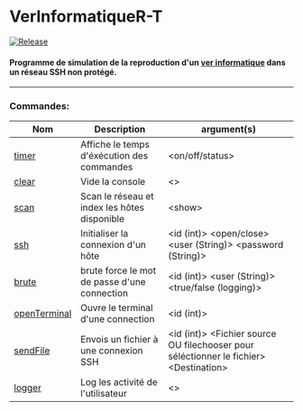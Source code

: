 # VerInformatiqueR-T
[![Release](https://jitpack.io/v/guedesite/VerInformatiqueR-T.svg)](https://jitpack.io/#guedesite/VersInformatiqueR-T)

#### Programme de simulation de la reproduction d'un [ver informatique](https://fr.wikipedia.org/wiki/Ver_informatique) dans un réseau SSH non protégé.
---
### Commandes:
| Nom    | Description | argument(s) |
| ----    | ---------- | -----------  |
| [timer](https://github.com/guedesite/VersInformatiqueR-T/blob/main/src/fr/guedesite/vinfo/cmd/timer.java)               | Affiche le temps d'éxécution des commandes | &lt;on/off/status&gt; |
| [clear](https://github.com/guedesite/VersInformatiqueR-T/blob/main/src/fr/guedesite/vinfo/cmd/clear.java)               | Vide la console | &lt;&gt; |
| [scan](https://github.com/guedesite/VersInformatiqueR-T/blob/main/src/fr/guedesite/vinfo/cmd/scan.java)                 | Scan le réseau et index les hôtes disponible | &lt;show&gt; |
| [ssh](https://github.com/guedesite/VersInformatiqueR-T/blob/main/src/fr/guedesite/vinfo/cmd/ssh.java)                   | Initialiser la connexion d'un hôte | &lt;id (int)&gt; &lt;open/close&gt; &lt;user (String)&gt; &lt;password (String)&gt; |
| [brute](https://github.com/guedesite/VersInformatiqueR-T/blob/main/src/fr/guedesite/vinfo/cmd/brute.java)               | brute force le mot de passe d'une connection | &lt;id (int)&gt; &lt;user (String)&gt; &lt;true/false (logging)&gt; |
| [openTerminal](https://github.com/guedesite/VersInformatiqueR-T/blob/main/src/fr/guedesite/vinfo/cmd/openTerminal.java) | Ouvre le terminal d'une connection | &lt;id (int)&gt; |
| [sendFile](https://github.com/guedesite/VersInformatiqueR-T/blob/main/src/fr/guedesite/vinfo/cmd/sendFile.java)         | Envois un fichier à une connexion SSH | &lt;id (int)&gt; &lt;Fichier source OU filechooser pour séléctionner le fichier&gt; &lt;Destination&gt;|
| [logger](https://github.com/guedesite/VersInformatiqueR-T/blob/main/src/fr/guedesite/vinfo/cmd/logger.java)             | Log les activité de l'utilisateur | &lt;&gt; |
